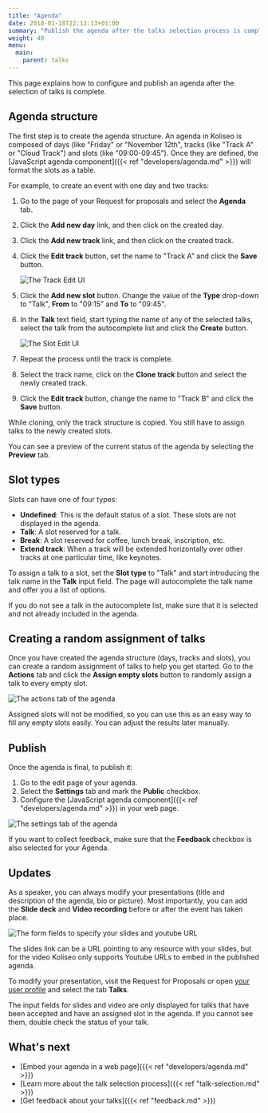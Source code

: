 ```yaml
---
title: "Agenda"
date: 2018-01-18T22:13:13+01:00
summary: "Publish the agenda after the talks selection process is complete."
weight: 40
menu:
  main:
    parent: talks
---
```


This page explains how to configure and publish an agenda after the selection of talks is complete. 

## Agenda structure

The first step is to create the agenda structure. An agenda in Koliseo is composed of days (like "Friday" or "November 12th", tracks (like "Track A" or "Cloud Track") and slots (like "09:00-09:45"). Once they are defined, the [JavaScript agenda component]({{< ref "developers/agenda.md" >}}) will format the slots as a table.

For example, to create an event with one day and two tracks:

1. Go to the page of your Request for proposals and select the **Agenda** tab.
2. Click the **Add new day** link, and then click on the created day.
3. Click the **Add new track** link, and then click on the created track.
4. Click the **Edit track** button, set the name to "Track A" and click the **Save** button.

    ![The Track Edit UI](/img/screenshots/talks/agenda-track-edit.jpg)

5. Click the **Add new slot** button. Change the value of the **Type** drop-down to "Talk", **From** to "09:15" and **To** to "09:45".
6. In the **Talk** text field, start typing the name of any of the selected talks, select the talk from the autocomplete list and click the **Create** button.

    ![The Slot Edit UI](/img/screenshots/talks/agenda-slot-edit.jpg)

7. Repeat the process until the track is complete.
8. Select the track name, click on the **Clone track** button and select the newly created track.
9. Click the **Edit track** button, change the name to "Track B" and click the **Save** button.

While cloning, only the track structure is copied. You still have to assign talks to the newly created slots.

You can see a preview of the current status of the agenda by selecting the **Preview** tab.

## Slot types

Slots can have one of four types:

* **Undefined**: This is the default status of a slot. These slots are not displayed in the agenda.
* **Talk**: A slot reserved for a talk.
* **Break**: A slot reserved for coffee, lunch break, inscription, etc.
* **Extend track**: When a track will be extended horizontally over other tracks at one particular time, like keynotes.

To assign a talk to a slot, set the **Slot type** to "Talk" and start introducing the talk name in the **Talk** input field. The page will autocomplete the talk name and offer you a list of options.

<aside class="note">
If you do not see a talk in the autocomplete list, make sure that it is selected and not already included in the agenda.
</aside>

## Creating a random assignment of talks

Once you have created the agenda structure (days, tracks and slots), you can create a random assignment of talks to help you get started. Go to the **Actions** tab and click the **Assign empty slots** button to randomly assign a talk to every empty slot. 

![The actions tab of the agenda](/img/screenshots/talks/agenda-actions.jpg)

Assigned slots will not be modified, so you can use this as an easy way to fill any empty slots easily. You can adjust the results later manually.

## Publish

Once the agenda is final, to publish it:

1. Go to the edit page of your agenda.
2. Select the **Settings** tab and mark the **Public** checkbox. 
3. Configure the [JavaScript agenda component]({{< ref "developers/agenda.md" >}}) in your web page.

![The settings tab of the agenda](/img/screenshots/talks/agenda-settings.jpg)

<aside class="note">
If you want to collect feedback, make sure that the <b>Feedback</b> checkbox is also selected for your Agenda.
</aside>

## Updates

As a speaker, you can always modify your presentations (title and description of the agenda, bio or picture). Most importantly, you can add the **Slide deck** and **Video recording** before or after the event has taken place. 

![The form fields to specify your slides and youtube URL](/img/screenshots/talks/talk-slides.jpg)

The slides link can be a URL pointing to any resource with your slides, but for the video Koliseo only supports Youtube URLs to embed in the published agenda.

To modify your presentation, visit the Request for Proposals or open [your user profile](https://www.koliseo.com/me) and select the tab **Talks**.

<aside class="note">
The input fields for slides and video are only displayed for talks that have been accepted and have an assigned slot in the agenda. If you cannot see them, double check the status of your talk.
</aside>

## What's next

* [Embed your agenda in a web page]({{< ref "developers/agenda.md" >}})
* [Learn more about the talk selection process]({{< ref "talk-selection.md" >}})
* [Get feedback about your talks]({{< ref "feedback.md" >}})